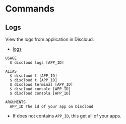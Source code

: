 # Commands

## Logs

View the logs from application in Discloud.

- [logs](#logs)

```sh-session
USAGE
  $ discloud logs [APP_ID]

ALIAS
  $ discloud l [APP_ID]
  $ discloud t [APP_ID]
  $ discloud terminal [APP_ID]
  $ discloud console [APP_ID]
  $ discloud consola [APP_ID]

ARGUMENTS
  APP_ID The id of your app on Discloud
```

- If does not contains `APP_ID`, this get all of your apps.
